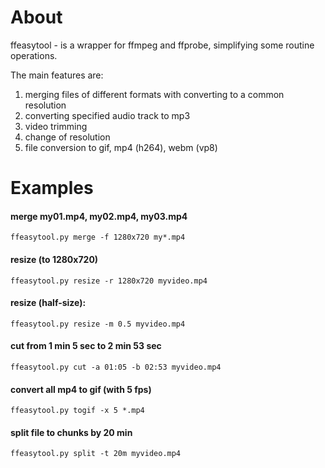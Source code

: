 # About
ffeasytool - is a wrapper for ffmpeg and ffprobe, simplifying some routine operations. 

The main features are: 
1. merging files of different formats with converting to a common resolution 
2. converting specified audio track to mp3
3. video trimming
4. change of resolution
5. file conversion to gif, mp4 (h264), webm (vp8)

# Examples
#### merge my01.mp4, my02.mp4, my03.mp4

`ffeasytool.py merge -f 1280x720 my*.mp4`

#### resize (to 1280x720)
`ffeasytool.py resize -r 1280x720 myvideo.mp4`

#### resize (half-size):
`ffeasytool.py resize -m 0.5 myvideo.mp4`

#### cut from 1 min 5 sec to 2 min 53 sec
`ffeasytool.py cut -a 01:05 -b 02:53 myvideo.mp4`

#### convert all mp4 to gif (with 5 fps)
`ffeasytool.py togif -x 5 *.mp4`

#### split file to chunks by 20 min
`ffeasytool.py split -t 20m myvideo.mp4`
